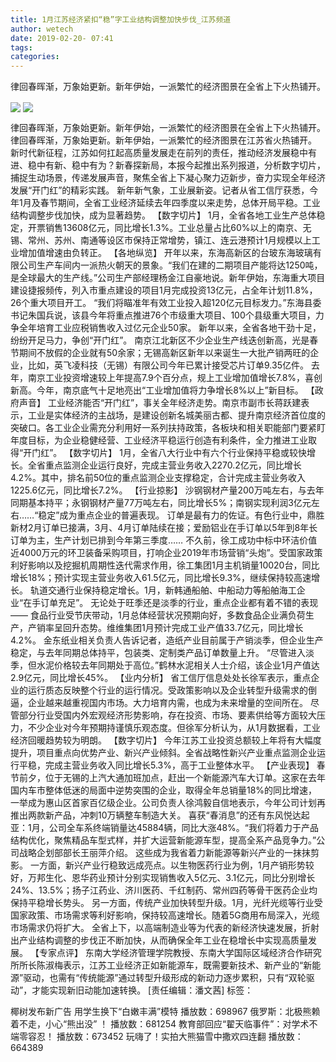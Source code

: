 ```yaml
---
title: 1月江苏经济紧扣“稳”字工业结构调整加快步伐_江苏频道
author: wetech
date: 2019-02-20- 07:41
tags: 
categories: 
---
```

律回春晖渐，万象始更新。新年伊始，一派繁忙的经济图景在全省上下火热铺开。
<!-- more -->
                
<img align="center" border="0" src="http://p2.ifengimg.com/a/2019_08/47f3fe05f5e6a62_size101_w850_h566.jpg" />
                
<img align="center" border="0" src="http://p2.ifengimg.com/a/2016/0810/204c433878d5cf9size1_w16_h16.png" />
                
            
律回春晖渐，万象始更新。新年伊始，一派繁忙的经济图景在全省上下火热铺开。
律回春晖渐，万象始更新。新年伊始，一派繁忙的经济图景在江苏省火热铺开。
新时代新征程，江苏如何扛起高质量发展走在前列的责任，推动经济发展稳中有进、稳中有新、稳中有为？新春探新局，本报今起推出系列报道，分析数字切片，捕捉生动场景，传递发展声音，聚焦全省上下凝心聚力迈新步，奋力实现全年经济发展“开门红”的精彩实践。
新年新气象，工业展新姿。记者从省工信厅获悉，今年1月及春节期间，全省工业经济延续去年四季度以来走势，总体开局平稳。工业结构调整步伐加快，成为显著趋势。
【数字切片】 1月，全省各地工业生产总体稳定，开票销售13608亿元，同比增长1.3%。工业总量占比60%以上的南京、无锡、常州、苏州、南通等设区市保持正常增势，镇江、连云港预计1月规模以上工业增加值增速由负转正。
【各地纵览】
开年以来，东海高新区的台玻东海玻璃有限公司生产车间内一派热火朝天的景象。“我们在建的二期项目产能将达1250吨，是全球最大的生产线。”公司生产部经理杨金江自豪地说。新年伊始，东海重大项目建设捷报频传，列入市重点建设的项目1月完成投资13亿元，占全年计划11.8%，26个重大项目开工。
“我们将瞄准年有效工业投入超120亿元目标发力。”东海县委书记朱国兵说，该县今年将重点推进76个市级重大项目、100个县级重大项目，力争全年培育工业应税销售收入过亿元企业50家。
新年以来，全省各地干劲十足，纷纷开足马力，争创“开门红”。
南京江北新区不少企业生产线迭创新高，光是春节期间不放假的企业就有50余家；无锡高新区新年以来诞生一大批产销两旺的企业，比如，英飞凌科技（无锡）有限公司今年已累计接受芯片订单9.35亿件。
去年，南京工业投资增速较上年提高7.9个百分点，规上工业增加值增长7.8%，喜创新高。今年，南京底气十足地亮出“工业增加值将力争增长8%以上”新目标。
【政府声音】
工业经济能否“开门红”，事关全年经济走势。南京市副市长蒋跃建表示，工业是实体经济的主战场，是建设创新名城美丽古都、提升南京经济首位度的突破口。各工业企业需充分利用好一系列扶持政策，各板块和相关职能部门要紧盯年度目标，为企业稳健经营、工业经济平稳运行创造有利条件，全力推进工业取得“开门红”。
【数字切片】 1月，全省八大行业中有六个行业保持平稳或较快增长。全省重点监测企业运行良好，完成主营业务收入2270.2亿元，同比增长4.2%。其中，排名前50位的重点监测企业支撑稳定，合计完成主营业务收入1225.6亿元，同比增长7.2%。
【行业掠影】
沙钢钢材产量200万吨左右，与去年同期基本持平；永钢钢材产量77万吨左右，同比增长5%；南钢实现利润3亿元左右……“稳定”成为重点企业的普遍表现。
订单是最有力的佐证。有色行业中，鼎胜新材2月订单已接满，3月、4月订单陆续在接；爱励铝业在手订单以5年到8年长订单为主，生产计划已排到今年第三季度……
不久前，徐工成功中标中环洁价值近4000万元的环卫装备采购项目，打响企业2019年市场营销“头炮”。受国家政策利好影响以及挖掘机周期性迭代需求作用，徐工集团1月主机销量10020台，同比增长18%；预计实现主营业务收入61.5亿元，同比增长9.3%，继续保持较高速增长。
轨道交通行业保持稳定增长。1月，新韩通船舶、中船动力等船舶海工企业“在手订单充足”。
无论处于旺季还是淡季的行业，重点企业都有着不错的表现——
食品行业受节庆带动，1月总体经营状况预期向好，多数食品企业满负荷生产，产销率呈回升态势。维维集团1月预计完成工业产值33.7亿元，同比增长4.2%。
金东纸业相关负责人告诉记者，造纸产业目前属于产销淡季，但企业生产稳定，与去年同期总体持平，包装类、定制类产品订单数量上升。
“尽管进入淡季，但水泥价格较去年同期处于高位。”鹤林水泥相关人士介绍，该企业1月产值达2.9亿元，同比增长45%。
【业内分析】
省工信厅信息处处长徐军表示，重点企业的运行质态反映整个行业的运行情况。受政策影响以及企业转型升级需求的倒逼，企业越来越重视国内市场。大力培育内需，也成为未来增量的空间所在。
尽管部分行业受国内外宏观经济形势影响，存在投资、市场、要素供给等方面较大压力，不少企业对今年预期持谨慎乐观态度。但徐军分析认为，从1月数据看，工业经济回暖趋势较为明朗。
【数字切片】 今年江苏工业投资总额较上年将有大幅度提升，项目重点向优势产业、新兴产业倾斜。全省战略性新兴产业重点监测企业运行平稳，完成主营业务收入同比增长5.3%，高于工业整体水平。
【产业表现】
春节前夕，位于无锡的上汽大通加班加点，赶出一个新能源汽车大订单。这家在去年国内车市整体低迷的局面中逆势突围的企业，取得全年总销量18%的同比增速，一举成为惠山区首家百亿级企业。公司负责人徐鸿毅自信地表示，今年公司计划再推出两款新产品，冲刺10万辆整车制造大关。
喜获“春消息”的还有东风悦达起亚：1月，公司全车系终端销量达45884辆，同比大涨48%。“我们将着力于产品结构优化，聚焦精品车型式样，并扩大运营新能源车型，提高全系产品竞争力。”公司战略企划部部长王丽萍介绍。
这些成为我省着力新能源等新兴产业的一抹抹剪影。
一方面，新兴产业行稳致远成亮点。以生物医药行业为例，1月产销形势较好，万邦生化、恩华药业预计分别实现销售收入5亿元、3.1亿元，同比分别增长24%、13.5%；扬子江药业、济川医药、千红制药、常州四药等骨干医药企业均保持平稳增长势头。
另一方面，传统产业加快转型升级。1月，光纤光缆等行业受国家政策、市场需求等利好影响，保持较高速增长。随着5G商用布局深入，光缆市场需求仍将扩大。
全省上下，以高端制造业等为代表的新经济快速发展，折射出产业结构调整的步伐正不断加快，从而确保全年工业在稳增长中实现高质量发展。
【专家点评】
东南大学经济管理学院教授、东南大学国际区域经济合作研究所所长陈淑梅表示，江苏工业经济正如新能源车，既需要新技术、新产业的“新能源”驱动，也需有“传统能源”通过转型升级形成的新动力逐步累积，只有“双轮驱动”，才能实现新旧动能加速转换。
[责任编辑：潘文茜]
标签：
 
 
 
             
椰树发布新广告 用学生换下“白嫩丰满”模特
播放数：698967
俄罗斯：北极熊赖着不走，小心“熊出没” ！
播放数：681254
教育部回应“翟天临事件”：对学术不端零容忍！
播放数：673452
玩嗨了！实拍大熊猫雪中撒欢四连翻
播放数：664389
